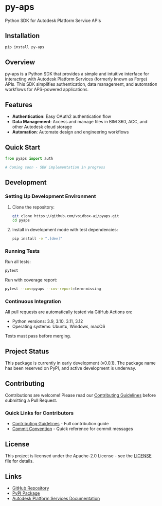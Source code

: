 # py-aps

Python SDK for Autodesk Platform Service APIs

## Installation

```bash
pip install py-aps
```

## Overview

py-aps is a Python SDK that provides a simple and intuitive interface for interacting with Autodesk Platform Services (formerly known as Forge) APIs. This SDK simplifies authentication, data management, and automation workflows for APS-powered applications.

## Features

- **Authentication**: Easy OAuth2 authentication flow
- **Data Management**: Access and manage files in BIM 360, ACC, and other Autodesk cloud storage
- **Automation**: Automate design and engineering workflows

## Quick Start

```python
from pyaps import auth

# Coming soon - SDK implementation in progress
```

## Development

### Setting Up Development Environment

1. Clone the repository:
   ```bash
   git clone https://github.com/voidbox-ai/pyaps.git
   cd pyaps
   ```

2. Install in development mode with test dependencies:
   ```bash
   pip install -e ".[dev]"
   ```

### Running Tests

Run all tests:
```bash
pytest
```

Run with coverage report:
```bash
pytest --cov=pyaps --cov-report=term-missing
```

### Continuous Integration

All pull requests are automatically tested via GitHub Actions on:
- Python versions: 3.9, 3.10, 3.11, 3.12
- Operating systems: Ubuntu, Windows, macOS

Tests must pass before merging.

## Project Status

This package is currently in early development (v0.0.1). The package name has been reserved on PyPI, and active development is underway.

## Contributing

Contributions are welcome! Please read our [Contributing Guidelines](CONTRIBUTING.md) before submitting a Pull Request.

### Quick Links for Contributors
- [Contributing Guidelines](CONTRIBUTING.md) - Full contribution guide
- [Commit Convention](.github/COMMIT_CONVENTION.md) - Quick reference for commit messages

## License

This project is licensed under the Apache-2.0 License - see the [LICENSE](LICENSE) file for details.

## Links

- [GitHub Repository](https://github.com/voidbox-ai/pyaps)
- [PyPI Package](https://pypi.org/project/py-aps/)
- [Autodesk Platform Services Documentation](https://aps.autodesk.com/)
